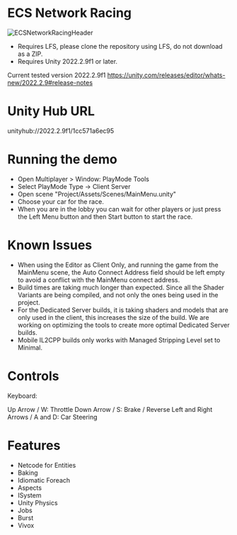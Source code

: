 # ECS Network Racing

![ECSNetworkRacingHeader](https://user-images.githubusercontent.com/3436237/209012220-f888baf2-568b-4c06-bda2-8146333c76d6.jpg)

* Requires LFS, please clone the repository using LFS, do not download as a ZIP.
* Requires Unity 2022.2.9f1 or later.

Current tested version 2022.2.9f1
https://unity.com/releases/editor/whats-new/2022.2.9#release-notes

# Unity Hub URL
unityhub://2022.2.9f1/1cc571a6ec95

# Running the demo

* Open Multiplayer > Window: PlayMode Tools
* Select PlayMode Type -> Client Server
* Open scene "Project/Assets/Scenes/MainMenu.unity"
* Choose your car for the race.
* When you are in the lobby you can wait for other players or just press the Left Menu button and then Start button to start the race.

# Known Issues

* When using the Editor as Client Only, and running the game from the MainMenu scene, the Auto Connect Address field should be left empty  to avoid a conflict with the MainMenu connect address.
* Build times are taking much longer than expected. Since all the Shader Variants are being compiled, and not only the ones being used in the project.
* For the Dedicated Server builds, it is taking shaders and models that are only used in the client, this increases the size of the build. We are working on optimizing the tools to create more optimal Dedicated Server builds.
* Mobile IL2CPP builds only works with Managed Stripping Level set to Minimal.


# Controls
Keyboard: 

  Up Arrow / W: Throttle
  Down Arrow / S: Brake / Reverse
  Left and Right Arrows / A and D: Car Steering

# Features

* Netcode for Entities
* Baking
* Idiomatic Foreach
* Aspects
* ISystem
* Unity Physics
* Jobs
* Burst
* Vivox
